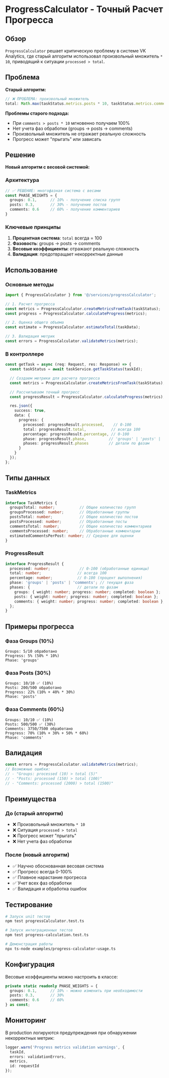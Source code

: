 # ProgressCalculator - Точный Расчет Прогресса

## Обзор

`ProgressCalculator` решает критическую проблему в системе VK Analytics, где старый алгоритм использовал произвольный множитель `* 10`, приводящий к ситуации `processed > total`.

## Проблема

**Старый алгоритм:**
```typescript
// ❌ ПРОБЛЕМА: произвольный множитель
total: Math.max(taskStatus.metrics.posts * 10, taskStatus.metrics.comments)
```

**Проблемы старого подхода:**
- При `comments > posts * 10` мгновенно получаем 100%
- Нет учета фаз обработки (groups → posts → comments)
- Произвольный множитель не отражает реальную сложность
- Прогресс может "прыгать" или зависать

## Решение

**Новый алгоритм с весовой системой:**

### Архитектура

```typescript
// ✅ РЕШЕНИЕ: многофазная система с весами
const PHASE_WEIGHTS = {
  groups: 0.1,      // 10% - получение списка групп
  posts: 0.3,       // 30% - получение постов
  comments: 0.6     // 60% - получение комментариев
}
```

### Ключевые принципы

1. **Процентная система**: `total` всегда = 100
2. **Фазовость**: groups → posts → comments
3. **Весовые коэффициенты**: отражают реальную сложность
4. **Валидация**: предотвращает некорректные данные

## Использование

### Основные методы

```typescript
import { ProgressCalculator } from '@/services/progressCalculator';

// 1. Расчет прогресса
const metrics = ProgressCalculator.createMetricsFromTask(taskStatus);
const progress = ProgressCalculator.calculateProgress(metrics);

// 2. Оценка общего объема
const estimate = ProgressCalculator.estimateTotal(taskData);

// 3. Валидация метрик
const errors = ProgressCalculator.validateMetrics(metrics);
```

### В контроллере

```typescript
const getTask = async (req: Request, res: Response) => {
  const taskStatus = await taskService.getTaskStatus(taskId);

  // Создаем метрики для расчета прогресса
  const metrics = ProgressCalculator.createMetricsFromTask(taskStatus);

  // Рассчитываем точный прогресс
  const progressResult = ProgressCalculator.calculateProgress(metrics);

  res.json({
    success: true,
    data: {
      progress: {
        processed: progressResult.processed,    // 0-100
        total: progressResult.total,           // всегда 100
        percentage: progressResult.percentage, // 0-100
        phase: progressResult.phase,          // 'groups' | 'posts' | 'comments'
        phases: progressResult.phases         // детали по фазам
      }
    }
  });
};
```

## Типы данных

### TaskMetrics

```typescript
interface TaskMetrics {
  groupsTotal: number;           // Общее количество групп
  groupsProcessed: number;       // Обработанные группы
  postsTotal: number;            // Общее количество постов
  postsProcessed: number;        // Обработанные посты
  commentsTotal: number;         // Общее количество комментариев
  commentsProcessed: number;     // Обработанные комментарии
  estimatedCommentsPerPost: number; // Среднее для оценки
}
```

### ProgressResult

```typescript
interface ProgressResult {
  processed: number;             // 0-100 (обработанные единицы)
  total: number;                // всегда 100
  percentage: number;           // 0-100 (процент выполнения)
  phase: 'groups' | 'posts' | 'comments'; // текущая фаза
  phases: {                     // детали по фазам
    groups: { weight: number; progress: number; completed: boolean };
    posts: { weight: number; progress: number; completed: boolean };
    comments: { weight: number; progress: number; completed: boolean };
  };
}
```

## Примеры прогресса

### Фаза Groups (10%)
```
Groups: 5/10 обработано
Progress: 5% (50% * 10%)
Phase: 'groups'
```

### Фаза Posts (30%)
```
Groups: 10/10 ✅ (10%)
Posts: 200/500 обработано
Progress: 22% (10% + 40% * 30%)
Phase: 'posts'
```

### Фаза Comments (60%)
```
Groups: 10/10 ✅ (10%)
Posts: 500/500 ✅ (30%)
Comments: 3750/7500 обработано
Progress: 70% (10% + 30% + 50% * 60%)
Phase: 'comments'
```

## Валидация

```typescript
const errors = ProgressCalculator.validateMetrics(metrics);
// Возможные ошибки:
// - "Groups: processed (10) > total (5)"
// - "Posts: processed (150) > total (100)"
// - "Comments: processed (2000) > total (1500)"
```

## Преимущества

### До (старый алгоритм)
- ❌ Произвольный множитель `* 10`
- ❌ Ситуация `processed > total`
- ❌ Прогресс может "прыгать"
- ❌ Нет учета фаз обработки

### После (новый алгоритм)
- ✅ Научно обоснованная весовая система
- ✅ Прогресс всегда 0-100%
- ✅ Плавное нарастание прогресса
- ✅ Учет всех фаз обработки
- ✅ Валидация и обработка ошибок

## Тестирование

```bash
# Запуск unit тестов
npm test progressCalculator.test.ts

# Запуск интеграционных тестов
npm test progress-calculation.test.ts

# Демонстрация работы
npx ts-node examples/progress-calculator-usage.ts
```

## Конфигурация

Весовые коэффициенты можно настроить в классе:

```typescript
private static readonly PHASE_WEIGHTS = {
  groups: 0.1,      // 10% - можно изменить при необходимости
  posts: 0.3,       // 30%
  comments: 0.6     // 60%
} as const;
```

## Мониторинг

В production логируются предупреждения при обнаружении некорректных метрик:

```typescript
logger.warn('Progress metrics validation warnings', {
  taskId,
  errors: validationErrors,
  metrics,
  id: requestId
});
```